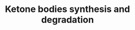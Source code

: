 ---
annotations:
- id: PW:0000069
  parent: classic metabolic pathway
  type: Pathway Ontology
  value: ketone bodies metabolic pathway
authors:
- MaintBot
- Thomas
- Khanspers
- Ddigles
- Eweitz
description: 'Ketone bodies are three water-soluble compounds that are produced as
  by-products when fatty acids are broken down for energy in the liver and kidney.
  They are used as a source of energy in the heart and brain. In the brain, they are
  a vital source of energy during fasting.  Source: [[wikipedia:Ketone_bodies|Wikipedia]]'
last-edited: 2021-05-18
organisms:
- Gallus gallus
redirect_from:
- /index.php/Pathway:WP784
- /instance/WP784
- /instance/WP784_rr117187
revision: r117187
schema-jsonld:
- '@context': https://schema.org/
  '@id': https://wikipathways.github.io/pathways/WP784.html
  '@type': Dataset
  creator:
    '@type': Organization
    name: WikiPathways
  description: 'Ketone bodies are three water-soluble compounds that are produced
    as by-products when fatty acids are broken down for energy in the liver and kidney.
    They are used as a source of energy in the heart and brain. In the brain, they
    are a vital source of energy during fasting.  Source: [[wikipedia:Ketone_bodies|Wikipedia]]'
  keywords:
  - 3-Hydroxy-3-methylglutaryl-CoA
  - 3-Hydroxy-butyrate
  - ACAT1
  - Acetoacetate
  - Acetoacetyl-CoA
  - Acetyl-CoA
  - BDH1
  - HMGCL
  - HMGCS2
  - OXCT1
  license: CC0
  name: Ketone bodies synthesis and degradation
seo: CreativeWork
title: Ketone bodies synthesis and degradation
wpid: WP784
---